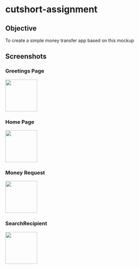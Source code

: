 # cutshort-assignment

## Objective

To create a simple money transfer app based on this mockup

## Screenshots

### Greetings Page

<img src="https://user-images.githubusercontent.com/93985338/196784595-ff216f8a-adb7-4add-8e09-b5c4a36403a9.png" width="100" height="100">

### Home Page

<img src="https://user-images.githubusercontent.com/93985338/196784641-0c4f6e3f-70c8-4b75-8400-ea615b0d38b3.png" width="100" height="100">

### Money Request

<img src="https://user-images.githubusercontent.com/93985338/196784666-c1092e6a-769d-4527-b431-77c469f03d86.png" width="100" height="100">

### SearchRecipient

<img src="https://user-images.githubusercontent.com/93985338/196784737-72c29f8a-ded0-4706-b783-40fff4a2cecd.png" width="100" height="100">
